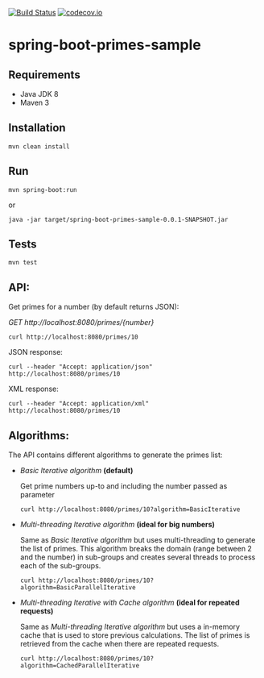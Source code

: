 [![Build Status](https://travis-ci.org/jmbataller/spring-boot-primes-sample.svg?branch=master)](https://travis-ci.org/jmbataller/spring-boot-primes-sample)
[![codecov.io](https://codecov.io/github/jmbataller/spring-boot-primes-sample/coverage.svg?branch=master)](https://codecov.io/github/jmbataller/spring-boot-primes-sample?branch=master)

# spring-boot-primes-sample

Requirements
---------------

- Java JDK 8
- Maven 3

Installation
---------------

```
mvn clean install
```

Run
---------------

```
mvn spring-boot:run
```

or

```
java -jar target/spring-boot-primes-sample-0.0.1-SNAPSHOT.jar
```

Tests
---------------

```
mvn test
```

API:
---------------

Get primes for a number (by default returns JSON):

*GET http://localhost:8080/primes/{number}*

```
curl http://localhost:8080/primes/10
```

JSON response:

```
curl --header "Accept: application/json" http://localhost:8080/primes/10
```

XML response:

```
curl --header "Accept: application/xml" http://localhost:8080/primes/10
```

Algorithms:
---------------
The API contains different algorithms to generate the primes list:

- *Basic Iterative algorithm* **(default)**
	
	Get prime numbers up-to and including the number passed as parameter
	
	```
	curl http://localhost:8080/primes/10?algorithm=BasicIterative
	```

- *Multi-threading Iterative algorithm* **(ideal for big numbers)**
	
	Same as *Basic Iterative algorithm* but uses multi-threading to generate the list of primes.  This algorithm breaks the domain (range between 2 and the number) in sub-groups and creates several threads to process each of the sub-groups.
	
	```
	curl http://localhost:8080/primes/10?algorithm=BasicParallelIterative
	```


- *Multi-threading Iterative with Cache algorithm* **(ideal for repeated requests)**

	Same as *Multi-threading Iterative algorithm* but uses a in-memory cache that is used to store previous calculations. The list of primes is retrieved from the cache when there are repeated requests.
	
	```
	curl http://localhost:8080/primes/10?algorithm=CachedParallelIterative
	```

	
